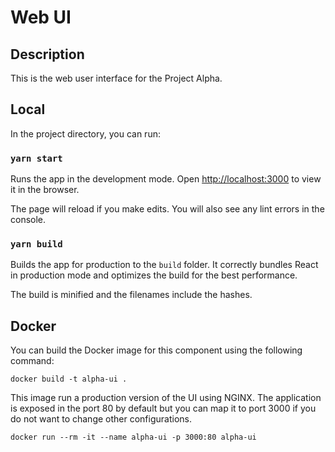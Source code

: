 # Web UI

## Description
This is the web user interface for the Project Alpha.

## Local

In the project directory, you can run:

### `yarn start`

Runs the app in the development mode.
Open [http://localhost:3000](http://localhost:3000) to view it in the browser.

The page will reload if you make edits.
You will also see any lint errors in the console.

### `yarn build`

Builds the app for production to the `build` folder.
It correctly bundles React in production mode and optimizes the build for the best performance.

The build is minified and the filenames include the hashes.

## Docker

You can build the Docker image for this component using the following command:
```
docker build -t alpha-ui .
```

This image run a production version of the UI using NGINX. The application is
exposed in the port 80 by default but you can map it to port 3000 if you do not
want to change other configurations.
```
docker run --rm -it --name alpha-ui -p 3000:80 alpha-ui
```

